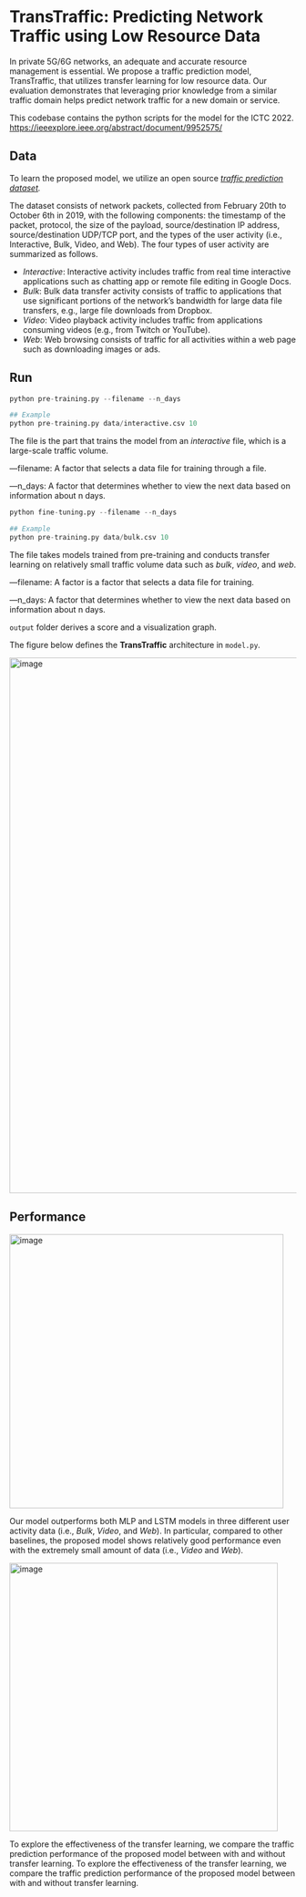 # TransTraffic: Predicting Network Traffic using Low Resource Data

In private 5G/6G networks, an adequate and accurate resource management is essential. We propose a traffic prediction model, TransTraffic, that utilizes transfer learning for low resource data. Our evaluation demonstrates that leveraging prior knowledge from a similar traffic domain helps predict network traffic for a new domain or service.

This codebase contains the python scripts for the model for the ICTC 2022.  https://ieeexplore.ieee.org/abstract/document/9952575/

## Data

To learn the proposed model, we utilize an open source *[traffic prediction dataset](https://www.sciencedirect.com/science/article/pii/S1389128620312081).*

The dataset consists of network packets, collected from February 20th to October 6th in 2019, with the following components: the timestamp of the packet, protocol, the size of the payload, source/destination IP address, source/destination UDP/TCP port, and the types of the user activity (i.e., Interactive, Bulk, Video, and Web). The four types of user activity are summarized as follows.

- *Interactive*: Interactive activity includes traffic from real time interactive applications such as chatting app or remote file editing in Google Docs.
- *Bulk*: Bulk data transfer activity consists of traffic to applications that use significant portions of the network’s bandwidth for large data file transfers, e.g., large file downloads from Dropbox.
- *Video*: Video playback activity includes traffic from applications consuming videos (e.g., from Twitch or YouTube).
- *Web*: Web browsing consists of traffic for all activities within a web page such as downloading images or ads.

## Run

```python
python pre-training.py --filename --n_days

## Example
python pre-training.py data/interactive.csv 10
```

The file is the part that trains the model from an *interactive* file, which is a large-scale traffic volume.

—filename: A factor that selects a data file for training through a file.

—n_days: A factor that determines whether to view the next data based on information about n days.

```python
python fine-tuning.py --filename --n_days

## Example
python pre-training.py data/bulk.csv 10
```

The file takes models trained from pre-training and conducts transfer learning on relatively small traffic volume data such as *bulk*, *video*, and *web*.

—filename: A factor is a factor that selects a data file for training.

—n_days: A factor that determines whether to view the next data based on information about n days.

`output` folder derives a score and a visualization graph.

The figure below defines the **TransTraffic** architecture in `model.py`.

<img width="940" alt="image" src="https://github.com/DSAIL-SKKU/TransTraffic-ICTC-2022/assets/60170358/14594bbc-c893-41c8-99ea-caf5c34328f8">

## Performance

<img width="481" alt="image" src="https://github.com/DSAIL-SKKU/TransTraffic-ICTC-2022/assets/60170358/131ffc66-53f7-4474-8c86-842295b3a342">

Our model outperforms both MLP and LSTM models in three different user activity data (i.e., *Bulk*, *Video*, and *Web*). In particular, compared to other baselines, the proposed model shows relatively good performance even with the extremely small amount of data (i.e., *Video* and *Web*). 

<img width="471" alt="image" src="https://github.com/DSAIL-SKKU/TransTraffic-ICTC-2022/assets/60170358/9588770b-6e68-44c9-9e6b-4c12a7a2e74c">

To explore the effectiveness of the transfer learning, we compare the traffic prediction performance of the proposed model between with and without transfer learning. To explore the effectiveness of the transfer learning, we compare the traffic prediction performance of the proposed model between with and without transfer learning.
